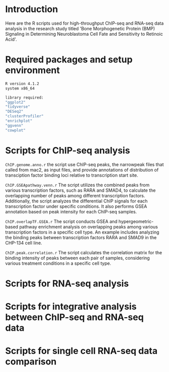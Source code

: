 # Introduction

Here are the R scripts used for high-throughput ChIP-seq and RNA-seq data analysis in the research study titled 
'Bone Morphogenetic Protein (BMP) Signaling in Determining Neuroblastoma Cell Fate and Sensitivity to Retinoic Acid'.


# Required packages and setup environment 

```sh
R version 4.1.2
system x86_64

library required:
"ggplot2"
"tidyverse"
"DESeq2"
"clusterProfiler"
"enrichplot"
"ggvenn"
"cowplot"
```

# Scripts for ChIP-seq analysis  

`ChIP.genome.anno.r` the script use ChIP-seq peaks, the narrowpeak files that called from mac2, as input files, and provide annotations of distribution of transciption factor binding loci relative to transcription start site.  

`ChIP.GSEApathway.venn.r` The script utilizes the combined peaks from various transcription factors, such as RARA and SMAD4, to calculate the overlapping number of peaks among different transcription factors. Additionally, the script analyzes the differential ChIP signals for each transcription factor under specific conditions. It also performs GSEA annotation based on peak intensity for each ChIP-seq samples.  

`ChIP.overlapTF.GSEA.r` The script conducts GSEA and hypergeometric-based pathway enrichment analysis on overlapping peaks among various transcription factors in a specific cell type. An example includes analyzing the binding peaks between transcription factors RARA and SMAD9 in the CHP-134 cell line.

`ChIP.peak.correlation.r` The script calculates the correlation matrix for the binding intensity of peaks between each pair of samples, considering various treatment conditions in a specific cell type.

# Scripts for RNA-seq analysis

# Scripts for integrative analysis between ChIP-seq and RNA-seq data

# Scripts for single cell RNA-seq data comparison
